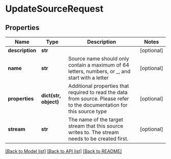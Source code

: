 # UpdateSourceRequest

## Properties
Name | Type | Description | Notes
------------ | ------------- | ------------- | -------------
**description** | **str** |  | [optional] 
**name** | **str** | Source name should only contain a maximum of 64 letters, numbers, or _, and start with a letter | [optional] 
**properties** | **dict(str, object)** | Additional properties that required to read the data from source. Please refer to the documentation for this source type | [optional] 
**stream** | **str** | The name of the target stream that this source writes to. The stream needs to be created first. | [optional] 

[[Back to Model list]](../README.md#documentation-for-models) [[Back to API list]](../README.md#documentation-for-api-endpoints) [[Back to README]](../README.md)

